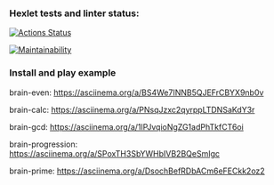 ### Hexlet tests and linter status:
[![Actions Status](https://github.com/mminnekaev/python-project-49/workflows/hexlet-check/badge.svg)](https://github.com/mminnekaev/python-project-49/actions)

[![Maintainability](https://api.codeclimate.com/v1/badges/c8859dd8e69bbdb03b49/maintainability)](https://codeclimate.com/github/mminnekaev/python-project-49/maintainability)

### Install and play example
brain-even: https://asciinema.org/a/BS4We7INNB5QJEFrCBYX9nb0v

brain-calc: https://asciinema.org/a/PNsqJzxc2qyrppLTDNSaKdY3r

brain-gcd: https://asciinema.org/a/1lPJvqioNgZG1adPhTkfCT6oi

brain-progression: https://asciinema.org/a/SPoxTH3SbYWHbIVB2BQeSmIgc

brain-prime: https://asciinema.org/a/DsochBefRDbACm6eFECkk2oz2
